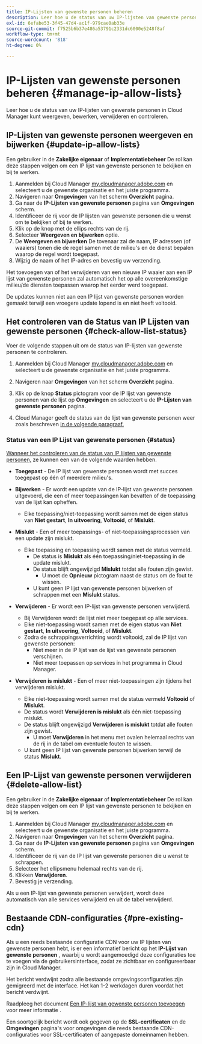 ```yaml
---
title: IP-Lijsten van gewenste personen beheren
description: Leer hoe u de status van uw IP-lijsten van gewenste personen in Cloud Manager kunt weergeven, bewerken, verwijderen en controleren.
exl-id: 6efabe53-3f45-47d4-ac1f-979cae0ab33e
source-git-commit: f7525b6b37e486a53791c2331dc6000e5248f8af
workflow-type: tm+mt
source-wordcount: '818'
ht-degree: 0%

---
```


# IP-Lijsten van gewenste personen beheren {#manage-ip-allow-lists}

Leer hoe u de status van uw IP-lijsten van gewenste personen in Cloud Manager kunt weergeven, bewerken, verwijderen en controleren.

## IP-Lijsten van gewenste personen weergeven en bijwerken {#update-ip-allow-lists}

Een gebruiker in de **Zakelijke eigenaar** of **Implementatiebeheer** De rol kan deze stappen volgen om een IP lijst van gewenste personen te bekijken en bij te werken.

1. Aanmelden bij Cloud Manager [my.cloudmanager.adobe.com](https://my.cloudmanager.adobe.com/) en selecteert u de gewenste organisatie en het juiste programma.
1. Navigeren naar **Omgevingen** van het scherm **Overzicht** pagina.
1. Ga naar de **IP-Lijsten van gewenste personen** pagina van **Omgevingen** scherm.
1. Identificeer de rij voor de IP lijsten van gewenste personen die u wenst om te bekijken of bij te werken.
1. Klik op de knop met de ellips rechts van de rij.
1. Selecteer **Weergeven en bijwerken** optie.
1. De **Weergeven en bijwerken** De tovenaar zal de naam, IP adressen (of waaiers) tonen die de regel samen met de milieu&#39;s en de dienst bepalen waarop de regel wordt toegepast.
1. Wijzig de naam of het IP-adres en bevestig uw verzending.

Het toevoegen van of het verwijderen van een nieuwe IP waaier aan een IP lijst van gewenste personen zal automatisch het op alle overeenkomstige milieu/de diensten toepassen waarop het eerder werd toegepast.

De updates kunnen niet aan een IP lijst van gewenste personen worden gemaakt terwijl een vroegere update lopend is en niet heeft voltooid.

## Het controleren van de Status van IP Lijsten van gewenste personen {#check-allow-list-status}

Voer de volgende stappen uit om de status van IP-lijsten van gewenste personen te controleren.

1. Aanmelden bij Cloud Manager [my.cloudmanager.adobe.com](https://my.cloudmanager.adobe.com/) en selecteert u de gewenste organisatie en het juiste programma.

1. Navigeren naar **Omgevingen** van het scherm **Overzicht** pagina.

1. Klik op de knop **Status** pictogram voor de IP lijst van gewenste personen van de lijst op **Omgevingen** en selecteert u de **IP-Lijsten van gewenste personen** pagina.

1. Cloud Manager geeft de status van de lijst van gewenste personen weer zoals beschreven [in de volgende paragraaf.](#status)

### Status van een IP Lijst van gewenste personen {#status}

[Wanneer het controleren van de status van IP lijsten van gewenste personen,](#check-allow-list-status) ze kunnen een van de volgende waarden hebben.

* **Toegepast** - De IP lijst van gewenste personen wordt met succes toegepast op één of meerdere milieu&#39;s.

* **Bijwerken** - Er wordt een update van de IP-lijst van gewenste personen uitgevoerd, die een of meer toepassingen kan bevatten of de toepassing van de lijst kan opheffen.

   * Elke toepassing/niet-toepassing wordt samen met de eigen status van **Niet gestart**, **In uitvoering**, **Voltooid**, of **Mislukt**.

* **Mislukt** - Een of meer toepassings- of niet-toepassingsprocessen van een update zijn mislukt.
   * Elke toepassing en toepassing wordt samen met de status vermeld.
      * De status is **Mislukt** als één toepassing/niet-toepassing in de update mislukt.
      * De status blijft ongewijzigd **Mislukt** totdat alle fouten zijn gewist.
         * U moet de **Opnieuw** pictogram naast de status om de fout te wissen.
      * U kunt geen IP lijst van gewenste personen bijwerken of schrappen met een **Mislukt** status.

* **Verwijderen** - Er wordt een IP-lijst van gewenste personen verwijderd.
   * Bij Verwijderen wordt de lijst niet meer toegepast op alle services.
   * Elke niet-toepassing wordt samen met de eigen status van **Niet gestart**, **In uitvoering**, **Voltooid**, of **Mislukt**.
   * Zodra de schrappingsverrichting wordt voltooid, zal de IP lijst van gewenste personen:
      * Niet meer in de IP lijst van de lijst van gewenste personen verschijnen.
      * Niet meer toepassen op services in het programma in Cloud Manager.

* **Verwijderen is mislukt** - Een of meer niet-toepassingen zijn tijdens het verwijderen mislukt.

   * Elke niet-toepassing wordt samen met de status vermeld **Voltooid** of **Mislukt**.
   * De status wordt **Verwijderen is mislukt** als één niet-toepassing mislukt.
   * De status blijft ongewijzigd **Verwijderen is mislukt** totdat alle fouten zijn gewist.
      * U moet **Verwijderen** in het menu met ovalen helemaal rechts van de rij in de tabel om eventuele fouten te wissen.
   * U kunt geen IP lijst van gewenste personen bijwerken terwijl de status **Mislukt**.

## Een IP-Lijst van gewenste personen verwijderen {#delete-allow-list}

Een gebruiker in de **Zakelijke eigenaar** of **Implementatiebeheer** De rol kan deze stappen volgen om een IP lijst van gewenste personen te bekijken en bij te werken.

1. Aanmelden bij Cloud Manager [my.cloudmanager.adobe.com](https://my.cloudmanager.adobe.com/) en selecteert u de gewenste organisatie en het juiste programma.
1. Navigeren naar **Omgevingen** van het scherm **Overzicht** pagina.
1. Ga naar de **IP-Lijsten van gewenste personen** pagina van **Omgevingen** scherm.
1. Identificeer de rij van de IP lijst van gewenste personen die u wenst te schrappen.
1. Selecteer het ellipsmenu helemaal rechts van de rij.
1. Klikken **Verwijderen**.
1. Bevestig je verzending.

Als u een IP-lijst van gewenste personen verwijdert, wordt deze automatisch van alle services verwijderd en uit de tabel verwijderd.

## Bestaande CDN-configuraties {#pre-existing-cdn}

Als u een reeds bestaande configuratie CDN voor uw IP lijsten van gewenste personen hebt, is er een informatief bericht op het **IP-Lijst van gewenste personen** , waarbij u wordt aangemoedigd deze configuraties toe te voegen via de gebruikersinterface, zodat ze zichtbaar en configureerbaar zijn in Cloud Manager.

Het bericht verdwijnt zodra alle bestaande omgevingsconfiguraties zijn gemigreerd met de interface. Het kan 1-2 werkdagen duren voordat het bericht verdwijnt.

Raadpleeg het document [Een IP-lijst van gewenste personen toevoegen](/help/implementing/cloud-manager/ip-allow-lists/add-ip-allow-lists.md) voor meer informatie .

Een soortgelijk bericht wordt ook gegeven op de **SSL-certificaten** en de **Omgevingen** pagina&#39;s voor omgevingen die reeds bestaande CDN-configuraties voor SSL-certificaten of aangepaste domeinnamen hebben.
